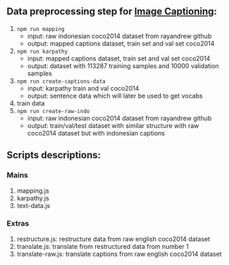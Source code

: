 ## Data preprocessing step for <a href="https://github.com/raphaeldiscky/image-captioning" target="_blank">Image Captioning</a>:

1. `npm run mapping`
   - input: raw indonesian coco2014 dataset from rayandrew github
   - output: mapped captions dataset, train set and val set coco2014
2. `npm run karpathy`
   - input: mapped captions dataset, train set and val set coco2014
   - output: dataset with 113287 training samples and 10000 validation samples
3. `npm run create-captions-data`
   - input: karpathy train and val coco2014
   - output: sentence data which will later be used to get vocabs
4. train data
5. `npm run create-raw-indo`
   - input: raw indonesian coco2014 dataset from rayandrew github
   - output: train/val/test dataset with similar structure with raw coco2014 dataset but with indonesian captions

## Scripts descriptions:

### Mains

1. mapping.js
2. karpathy.js
3. text-data.js

### Extras

1. restructure.js: restructure data from raw english coco2014 dataset
2. translate.js: translate from restructured data from number 1
3. translate-raw.js: translate captions from raw english coco2014 dataset
